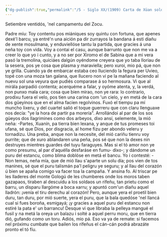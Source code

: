 ```yaml
---
{"dg-publish":true,"permalink":"/5 - Siglo XX/(1909) Carta de Xüan soldau/","tags":["#Siglo_20","central","a1909","Xuan_de_la_Coyan","escrito","Avilés","carta"]}
---
```



Setiembre ventidós, 'nel
campamentu del Zocu.

Padre míu: Toy contentu
pos miániques soy quintu con fortuna,
que apenes dexé'l barcu, ya entré'n una
aición pa dir zurrayos la bandana
á esti diañu de xente mosulmana,
y enduviellóse tantu la partida,
que gracies á una neña toy con vida.
Voy a contai el casu, aunque barrunto
que non me va a creer lo que yo i cunto,
y a no ser por Xiromo el de Sabina
que a mi vera pasó la tremolina,
quiciáes dalgún oyéndome creyera
que yo taba lloriau de la sesera,
pos ye cosa que plasma y maraviella;
pero xuroi, mio pá, que non ye grilla.
Cuando ya de embarcar estaba ceo
lluciendo la fegura per Uvieo,
topé con una moza tan galana,
que llucero non vi pe la mañana
faciendo al nuevu sol una veyura
que pudiés comparase á so hermosura.
Vi que al mirála parpadió contenta;
acerquéme a falar, y oyóme atenta,
y, la verdá, non punxo mala cara;
cosa que bien mirao, non ye rara:
lo contrario, prodixu fuera el velo,
pos tien una carina com 'un cielo,
y en metá de la cara dos güeyinos
que en el alma facíen regolvinos.
Fuxó el tiempu pa mí muncho lixeru,
y del cuartel salió el toque guerreru
que con claru llenguaxe nos decía:
"ye la hora de partir pa morería".
Arrollándoi al par de los sos güeyos
dos llagrimines como dos arbeyos,
dixo ansí, selemente, la mió neña:
-Partes, Xuanín, pa tierra bien lexana,
y anque de tus promeses toi ufana,
sé que Dios, por disgracia, al home fizu
per abondo veleru y tornadizu.
Una preba, anque non la necesite,
del mió cariñu tienru voy purrite;
que de xuro ablandaren una peña,
pos sé que non la dexes nin destruyes
mientres guardes del tuyu faraguyes.
Mas si el tó amor non ye como presumu,
al par d'aquélla desfaráse en fumu-
dixo-; y dándome un puru del estancu,
como blima doblóse en metá el bancu.
Yo i contesté: -Non temas, neña mía,
que de mió llau s'aparte un solu día;
pos vien de tos manines, sé que el puru
talismán pa'l peligru ye seguru;
y al llau del corazón ú bien se apaña
comigo va facer toa la campaña.
Y ansina fo. Al triscar pe les lladeres
del monte Gologú de les chumberes
onde los moros taben gazapaos,
tiraben al descuidu a los soldaos
un rifeñu, tan prietu como el barru,
un disparu llargóme a boca xarru;
y apuntó com'un diañu aquel lladrón:
¡venía el tiru derechu al corazón!
Pero, aunque yera el proetil bien duru,
tan duru, por mió suerte, yera el puru,
que la bala quedóse 'nel llancá
cual si fues boroña, esmigayá;
¡y gracies a aquel puru del estancu
non estiré la pata e' un barrancu!
Desque vi que libraba la pelleya
mangué el fusil y na metá la oreya
un balazu i solté a aquel perru moru,
que en tierra dió, gufando como un toru.
Adiós, mio pá. Eso va ya de remate:
si facemos nel próximu cumbate
que bailen los rifeñus el cán-cán
podrá abrazáte pronto el tó fíu.